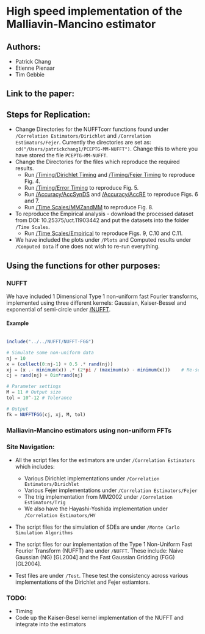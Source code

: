 # High speed implementation of the Malliavin-Mancino estimator

## Authors:
- Patrick Chang
- Etienne Pienaar
- Tim Gebbie

## Link to the paper:


## Steps for Replication:
- Change Directories for the NUFFTcorr functions found under `/Correlation Estimators/Dirichlet` and `/Correlation Estimators/Fejer`. Currently the directories are set as: `cd("/Users/patrickchang1/PCEPTG-MM-NUFFT")`. Change this to where you have stored the file `PCEPTG-MM-NUFFT`. 
- Change the Directories for the files which reproduce the required results.
	- Run [/Timing/Dirichlet Timing](https://github.com/CHNPAT005/PCEPTG-MM-NUFFT/blob/master/Timing/Dirichlet\%20Timing) and [/Timing/Fejer Timing](https://github.com/CHNPAT005/PCEPTG-MM-NUFFT/blob/master/Timing/Fejer\%20Timing) to reproduce Fig. 4.
	- Run [/Timing/Error Timing](https://github.com/CHNPAT005/PCEPTG-MM-NUFFT/blob/master/Timing/Error\%20Timing) to reproduce Fig. 5.
	- Run [/Accuracy/AccSynDS](https://github.com/CHNPAT005/PCEPTG-MM-NUFFT/blob/master/Accuracy/AccSynDS) and [/Accuracy/AccRE](https://github.com/CHNPAT005/PCEPTG-MM-NUFFT/blob/master/Accuracy/AccRE) to reproduce Figs. 6 and 7.
	- Run [/Time Scales/MMZandMM](https://github.com/CHNPAT005/PCEPTG-MM-NUFFT/blob/master/Time\%20Scales/MMZandMM) to reproduce Fig. 8.
- To reproduce the Empirical analysis - download the processed dataset from DOI: 10.25375/uct.11903442 and put the datasets into the folder `/Time Scales`.
	- Run [/Time Scales/Empirical](https://github.com/CHNPAT005/PCEPTG-MM-NUFFT/blob/master/Time\%20Scales/Empirical) to reproduce Figs. 9, C.10 and C.11.
- We have included the plots under `/Plots` and Computed results under `/Computed Data` if one does not wish to re-run everything.


## Using the functions for other purposes:
### NUFFT

We have included 1 Dimensional Type 1 non-uniform fast Fourier transforms, implemented using three different kernels: Gaussian, Kaiser-Bessel and exponential of semi-circle under [/NUFFT](https://github.com/CHNPAT005/PCEPTG-MM-NUFFT/tree/master/NUFFT).

#### Example
```julia

include("../../NUFFT/NUFFT-FGG")

# Simulate some non-uniform data
nj = 10
x = (collect(0:nj-1) + 0.5 .* rand(nj))
xj = (x .- minimum(x)) .* (2*pi / (maximum(x) - minimum(x))) 	# Re-scale s.t. xj \in [0, 2\pi]
cj = rand(nj) + 0im*rand(nj)

# Parameter settings
M = 11 # Output size
tol = 10^-12 # Tolerance

# Output 
fk = NUFFTFGG(cj, xj, M, tol)

```

### Malliavin-Mancino estimators using non-uniform FFTs



### Site Navigation:
- All the script files for the estimators are under `/Correlation Estimators` which includes:
  - Various Dirichlet implementations under `/Correlation Estimators/Dirichlet`
  - Various Fejer implementations under `/Correlation Estimators/Fejer`
  - The trig implementation from MM2002 under `/Correlation Estimators/Trig`
  - We also have the Hayashi-Yoshida implementation under `/Correlation Estimators/HY`
  
- The script files for the simulation of SDEs are under `/Monte Carlo Simulation Algorithms` 
- The script files for our implementation of the Type 1 Non-Uniform Fast Fourier Transform (NUFFT) are under `/NUFFT`. These include: Naive Gaussian (NG) [GL2004] and the Fast Gaussian Gridding (FGG) [GL2004].
- Test files are under `/Test`. These test the consistency across various implementations of the Dirichlet and Fejer estiamtors.

### TODO:
- Timing
- Code up the Kaiser-Besel kernel implementation of the NUFFT and integrate into the estimators
